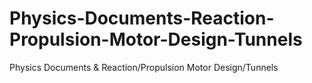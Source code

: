 # Physics-Documents-Reaction-Propulsion-Motor-Design-Tunnels
Physics Documents &amp; Reaction/Propulsion Motor Design/Tunnels
